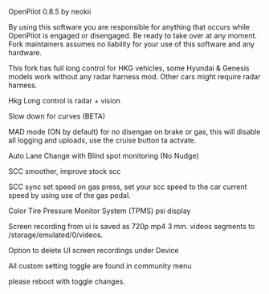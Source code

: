 OpenPilot 0.8.5 by neokii

By using this software you are responsible for anything that occurs while OpenPilot is engaged or disengaged. Be ready to take over at any moment. Fork maintainers assumes no liability for your use of this software and any hardware.

This fork has full long control for HKG vehicles, some Hyundai & Genesis models work without any radar harness mod. Other cars might require radar harness.

Hkg Long control is radar + vision

Slow down for curves (BETA)

MAD mode (ON by default) for no disengae on brake or gas, this will disable all logging and uploads, use the cruise button ta actvate.

Auto Lane Change with Blind spot monitoring (No Nudge)

SCC smoother, improve stock scc

SCC sync set speed on gas press, set your scc speed to the car current speed by using use of the gas pedal.

Color Tire Pressure Monitor System (TPMS) psi display

Screen recording from ui is saved as 720p mp4 3 min. videos segments to /storage/emulated/0/videos.

Option to delete UI screen recordings under Device

All custom setting toggle are found in community menu 

please reboot with toggle changes.
